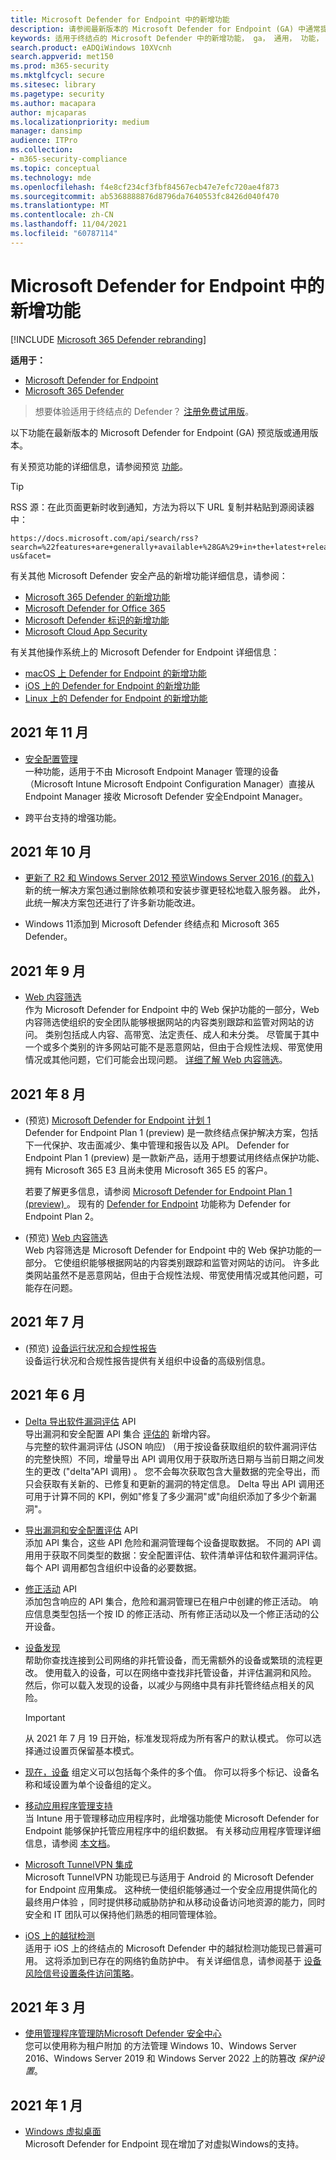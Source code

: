 ```yaml
---
title: Microsoft Defender for Endpoint 中的新增功能
description: 请参阅最新版本的 Microsoft Defender for Endpoint (GA) 中通常提供哪些功能，以及 Windows 10 和 Windows Server 中的安全功能。
keywords: 适用于终结点的 Microsoft Defender 中的新增功能， ga， 通用， 功能， 可用， 新
search.product: eADQiWindows 10XVcnh
search.appverid: met150
ms.prod: m365-security
ms.mktglfcycl: secure
ms.sitesec: library
ms.pagetype: security
ms.author: macapara
author: mjcaparas
ms.localizationpriority: medium
manager: dansimp
audience: ITPro
ms.collection:
- m365-security-compliance
ms.topic: conceptual
ms.technology: mde
ms.openlocfilehash: f4e8cf234cf3fbf84567ecb47e7efc720ae4f873
ms.sourcegitcommit: ab5368888876d8796da7640553fc8426d040f470
ms.translationtype: MT
ms.contentlocale: zh-CN
ms.lasthandoff: 11/04/2021
ms.locfileid: "60787114"
---
```

# <a name="whats-new-in-microsoft-defender-for-endpoint"></a>Microsoft Defender for Endpoint 中的新增功能

[!INCLUDE [Microsoft 365 Defender rebranding](../../includes/microsoft-defender.md)]

**适用于：**
- [Microsoft Defender for Endpoint](https://go.microsoft.com/fwlink/?linkid=2154037)
- [Microsoft 365 Defender](https://go.microsoft.com/fwlink/?linkid=2118804)

> 想要体验适用于终结点的 Defender？ [注册免费试用版](https://signup.microsoft.com/create-account/signup?products=7f379fee-c4f9-4278-b0a1-e4c8c2fcdf7e&ru=https://aka.ms/MDEp2OpenTrial?ocid=docs-wdatp-pullalerts-abovefoldlink)。

以下功能在最新版本的 Microsoft Defender for Endpoint (GA) 预览版或通用版本。

有关预览功能的详细信息，请参阅预览 [功能](preview.md)。

> [!TIP]
> RSS 源：在此页面更新时收到通知，方法为将以下 URL 复制并粘贴到源阅读器中：
>
> ```https
> https://docs.microsoft.com/api/search/rss?search=%22features+are+generally+available+%28GA%29+in+the+latest+release+of+Microsoft+Defender+for+Endpoint%22&locale=en-us&facet=
> ```

有关其他 Microsoft Defender 安全产品的新增功能详细信息，请参阅：

- [Microsoft 365 Defender 的新增功能](../defender/whats-new.md)
- [Microsoft Defender for Office 365](../office-365-security/whats-new-in-defender-for-office-365.md)
- [Microsoft Defender 标识的新增功能](/defender-for-identity/whats-new)
- [Microsoft Cloud App Security](/cloud-app-security/release-notes)

有关其他操作系统上的 Microsoft Defender for Endpoint 详细信息：

- [macOS 上 Defender for Endpoint 的新增功能](mac-whatsnew.md)
- [iOS 上的 Defender for Endpoint 的新增功能](ios-whatsnew.md)
- [Linux 上的 Defender for Endpoint 的新增功能](linux-whatsnew.md)

## <a name="november-2021"></a>2021 年 11 月
- [安全配置管理](security-config-management.md) <br/> 一种功能，适用于不由 Microsoft Endpoint Manager 管理的设备（Microsoft Intune Microsoft Endpoint Configuration Manager）直接从 Endpoint Manager 接收 Microsoft Defender 安全Endpoint Manager。

- 跨平台支持的增强功能。

## <a name="october-2021"></a>2021 年 10 月

- [更新了 R2 和 Windows Server 2012 预览Windows Server 2016 (的载入) ](configure-server-endpoints.md)<br/> 新的统一解决方案包通过删除依赖项和安装步骤更轻松地载入服务器。 此外，此统一解决方案包还进行了许多新功能改进。

- Windows 11添加到 Microsoft Defender 终结点和 Microsoft 365 Defender。

## <a name="september-2021"></a>2021 年 9 月

- [Web 内容筛选](web-content-filtering.md) <br/>作为 Microsoft Defender for Endpoint 中的 Web 保护功能的一部分，Web 内容筛选使组织的安全团队能够根据网站的内容类别跟踪和监管对网站的访问。 类别包括成人内容、高带宽、法定责任、成人和未分类。 尽管属于其中一个或多个类别的许多网站可能不是恶意网站，但由于合规性法规、带宽使用情况或其他问题，它们可能会出现问题。 [详细了解 Web 内容筛选](web-content-filtering.md)。

## <a name="august-2021"></a>2021 年 8 月

-  (预览) [Microsoft Defender for Endpoint 计划 1 ](defender-endpoint-plan-1.md) <br/>Defender for Endpoint Plan 1 (preview) 是一款终结点保护解决方案，包括下一代保护、攻击面减少、集中管理和报告以及 API。 Defender for Endpoint Plan 1 (preview) 是一款新产品，适用于想要试用终结点保护功能、拥有 Microsoft 365 E3 且尚未使用 Microsoft 365 E5 的客户。 

   若要了解更多信息，请参阅 [Microsoft Defender for Endpoint Plan 1 (preview) ](defender-endpoint-plan-1.md)。 现有的 [Defender for Endpoint](microsoft-defender-endpoint.md) 功能称为 Defender for Endpoint Plan 2。 

-  (预览) [Web 内容筛选](web-content-filtering.md)<br>  Web 内容筛选是 Microsoft Defender for Endpoint 中的 Web 保护功能的一部分。 它使组织能够根据网站的内容类别跟踪和监管对网站的访问。 许多此类网站虽然不是恶意网站，但由于合规性法规、带宽使用情况或其他问题，可能存在问题。

## <a name="july-2021"></a>2021 年 7 月

-  (预览) [设备运行状况和合规性报告](machine-reports.md) <br>  设备运行状况和合规性报告提供有关组织中设备的高级别信息。

## <a name="june-2021"></a>2021 年 6 月

- [Delta 导出软件漏洞评估](get-assessment-methods-properties.md#31-methods) API <br> 导出漏洞和安全配置 API 集合 [评估的](get-assessment-methods-properties.md) 新增内容。 <br> 与完整的软件漏洞评估 (JSON 响应) （用于按设备获取组织的软件漏洞评估的完整快照）不同，增量导出 API 调用仅用于获取所选日期与当前日期之间发生的更改 ("delta"API 调用) 。 您不会每次获取包含大量数据的完全导出，而只会获取有关新的、已修复和更新的漏洞的特定信息。 Delta 导出 API 调用还可用于计算不同的 KPI，例如"修复了多少漏洞"或"向组织添加了多少个新漏洞"。

- [导出漏洞和安全配置评估](get-assessment-methods-properties.md) API <br> 添加 API 集合，这些 API 危险和漏洞管理每个设备提取数据。 不同的 API 调用用于获取不同类型的数据：安全配置评估、软件清单评估和软件漏洞评估。 每个 API 调用都包含组织中设备的必要数据。

- [修正活动](get-remediation-methods-properties.md) API <br> 添加包含响应的 API 集合，危险和漏洞管理已在租户中创建的修正活动。 响应信息类型包括一个按 ID 的修正活动、所有修正活动以及一个修正活动的公开设备。

- [设备发现](device-discovery.md) <br> 帮助你查找连接到公司网络的非托管设备，而无需额外的设备或繁琐的流程更改。 使用载入的设备，可以在网络中查找非托管设备，并评估漏洞和风险。 然后，你可以载入发现的设备，以减少与网络中具有非托管终结点相关的风险。

   > [!IMPORTANT]
   > 从 2021 年 7 月 19 日开始，标准发现将成为所有客户的默认模式。 你可以选择通过设置页保留基本模式。

- [现在，设备](/microsoft-365/security/defender-endpoint/machine-groups) 组定义可以包括每个条件的多个值。 你可以将多个标记、设备名称和域设置为单个设备组的定义。

- [移动应用程序管理支持](https://techcommunity.microsoft.com/t5/microsoft-defender-for-endpoint/announcing-new-capabilities-on-android-and-ios/ba-p/2442730) <br> 当 Intune 用于管理移动应用程序时，此增强功能使 Microsoft Defender for Endpoint 能够保护托管应用程序中的组织数据。 有关移动应用程序管理详细信息，请参阅 [本文档](/microsoft-365/mem/intune/apps/mam-faq)。

- [Microsoft TunnelVPN 集成](https://techcommunity.microsoft.com/t5/microsoft-defender-for-endpoint/announcing-new-capabilities-on-android-and-ios/ba-p/2442730) <br> Microsoft TunnelVPN 功能现已与适用于 Android 的 Microsoft Defender for Endpoint 应用集成。 这种统一使组织能够通过一个安全应用提供简化的最终用户体验 ，同时提供移动威胁防护和从移动设备访问地资源的能力，同时安全和 IT 团队可以保持他们熟悉的相同管理体验。

- [iOS 上的越狱检测](/microsoft-365/security/defender-endpoint/ios-configure-features.md#conditional-access-with-defender-for-endpoint-on-ios) <br> 适用于 iOS 上的终结点的 Microsoft Defender 中的越狱检测功能现已普遍可用。 这将添加到已存在的网络钓鱼防护中。  有关详细信息，请参阅基于 [设备风险信号设置条件访问策略](/microsoft-365/security/defender-endpoint/ios-configure-features.md#conditional-access-with-defender-for-endpoint-on-ios)。


## <a name="march-2021"></a>2021 年 3 月
- [使用管理程序管理防Microsoft Defender 安全中心](prevent-changes-to-security-settings-with-tamper-protection.md#manage-tamper-protection-for-your-organization-using-the-microsoft-365-defender-portal) <br> 您可以使用称为租户附加 的方法管理 Windows 10、Windows Server 2016、Windows Server 2019 和 Windows Server 2022 上的防篡改 *保护设置*。


## <a name="january-2021"></a>2021 年 1 月

- [Windows 虚拟桌面](https://azure.microsoft.com/services/virtual-desktop/) <br> Microsoft Defender for Endpoint 现在增加了对虚拟Windows的支持。

